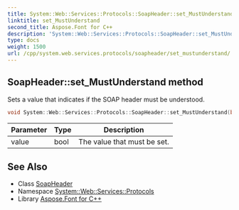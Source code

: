 ```yaml
---
title: System::Web::Services::Protocols::SoapHeader::set_MustUnderstand method
linktitle: set_MustUnderstand
second_title: Aspose.Font for C++
description: 'System::Web::Services::Protocols::SoapHeader::set_MustUnderstand method. Sets a value that indicates if the SOAP header must be understood in C++.'
type: docs
weight: 1500
url: /cpp/system.web.services.protocols/soapheader/set_mustunderstand/
---
```

## SoapHeader::set_MustUnderstand method


Sets a value that indicates if the SOAP header must be understood.

```cpp
void System::Web::Services::Protocols::SoapHeader::set_MustUnderstand(bool value)
```


| Parameter | Type | Description |
| --- | --- | --- |
| value | bool | The value that must be set. |

## See Also

* Class [SoapHeader](../)
* Namespace [System::Web::Services::Protocols](../../)
* Library [Aspose.Font for C++](../../../)
